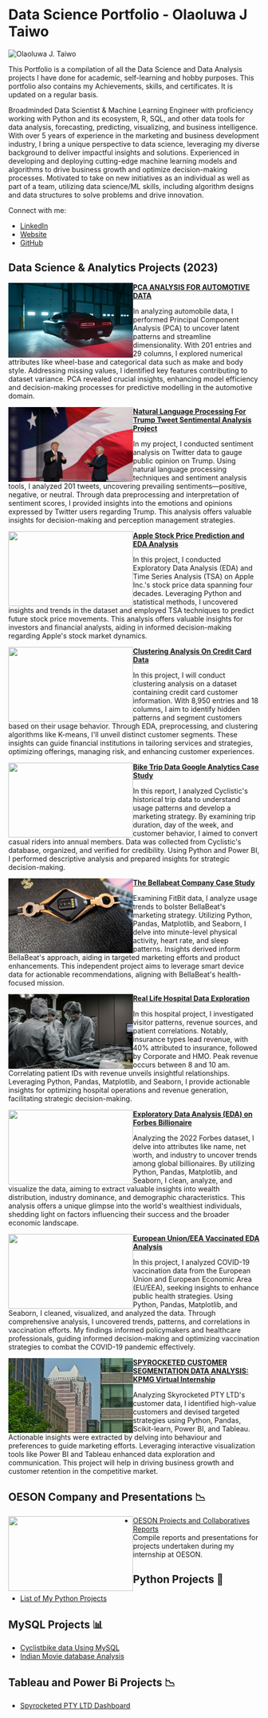 # Data Science Portfolio - Olaoluwa J Taiwo

![Olaoluwa J. Taiwo](https://github.com/OlaoluwajohnsonT/Portfolio/blob/main/1000020723-removebg.png)

This Portfolio is a compilation of all the Data Science and Data Analysis projects I have done for academic, self-learning and hobby purposes. This portfolio also contains my Achievements, skills, and certificates. It is updated on a regular basis.



Broadminded Data Scientist & Machine Learning Engineer with proficiency working with Python and its ecosystem, R, SQL, and other data tools for data analysis, forecasting, predicting, visualizing, and business intelligence. With over 5 years of experience in the marketing and business development industry, I bring a unique perspective to data science, leveraging my diverse background to deliver impactful insights and solutions. Experienced in developing and deploying cutting-edge machine learning models and algorithms to drive business growth and optimize decision-making processes. Motivated to take on new initiatives as an individual as well as part of a team, utilizing data science/ML skills, including algorithm designs and data structures to solve problems and drive innovation.


Connect with me:
- [LinkedIn](https://www.linkedin.com/in/olaoluwa-johnson-taiwo/)
- [Website](https://olaoluwajtaiwo.com/)
- [GitHub](https://github.com/OlaoluwajohnsonT)

## Data Science & Analytics Projects (2023)

<img align="left" width="250" height="150" src="https://github.com/OlaoluwajohnsonT/PCA-ANALYSIS-FOR-AUTOMOTIVE-DATA-Project/blob/main/paul-kansonkho-9xjHQvdMi4c-unsplash.jpg"> **[PCA ANALYSIS FOR AUTOMOTIVE DATA](https://github.com/OlaoluwajohnsonT/PCA-ANALYSIS-FOR-AUTOMOTIVE-DATA-Project)** 
  
In analyzing automobile data, I performed Principal Component Analysis (PCA) to uncover latent patterns and streamline dimensionality. With 201 entries and 29 columns, I explored numerical attributes like wheel-base and categorical data such as make and body style. Addressing missing values, I identified key features contributing to dataset variance. PCA revealed crucial insights, enhancing model efficiency and decision-making processes for predictive modelling in the automotive domain.

<img align="left" width="250" height="150" src="https://github.com/OlaoluwajohnsonT/Twitter-Trump-tweet-Sentimental-Analysis-Project/blob/main/history-in-hd-cTz5-T7voqQ-unsplash.jpg"> **[Natural Language Processing For Trump Tweet Sentimental Analysis Project](https://github.com/OlaoluwajohnsonT/Twitter-Trump-tweet-Sentimental-Analysis-Project)**

In my project, I conducted sentiment analysis on Twitter data to gauge public opinion on Trump. Using natural language processing techniques and sentiment analysis tools, I analyzed 201 tweets, uncovering prevailing sentiments—positive, negative, or neutral. Through data preprocessing and interpretation of sentiment scores, I provided insights into the emotions and opinions expressed by Twitter users regarding Trump. This analysis offers valuable insights for decision-making and perception management strategies.

<img align="left" width="250" height="150" src="https://github.com/OlaoluwajohnsonT/Apple-Stock-Price-from-1980-2021/blob/main/laurenz-heymann-VkfhJLz5SMQ-unsplash.jpg"> **[Apple Stock Price Prediction and EDA Analysis](https://github.com/OlaoluwajohnsonT/Apple-Stock-Price-from-1980-2021)**

In this project, I conducted Exploratory Data Analysis (EDA) and Time Series Analysis (TSA) on Apple Inc.'s stock price data spanning four decades. Leveraging Python and statistical methods, I uncovered insights and trends in the dataset and employed TSA techniques to predict future stock price movements. This analysis offers valuable insights for investors and financial analysts, aiding in informed decision-making regarding Apple's stock market dynamics.

<img align="left" width="250" height="150" src="https://github.com/OlaoluwajohnsonT/Clustering-Analysis-Using-Credit-card-data/blob/main/clay-banks-E2HgkL3LaFE-unsplash.jpg"> **[Clustering Analysis On Credit Card Data](https://github.com/OlaoluwajohnsonT/Clustering-Analysis-Using-Credit-card-data)**  

In this project, I will conduct clustering analysis on a dataset containing credit card customer information. With 8,950 entries and 18 columns, I aim to identify hidden patterns and segment customers based on their usage behavior. Through EDA, preprocessing, and clustering algorithms like K-means, I'll unveil distinct customer segments. These insights can guide financial institutions in tailoring services and strategies, optimizing offerings, managing risk, and enhancing customer experiences.

<img align="left" width="250" height="150" src="https://github.com/OlaoluwajohnsonT/Bike-Trip-Datat-Google-Analytics-Case-Study/blob/main/stephane-mingot-e8msPzLTXxU-unsplash.jpg"> **[Bike Trip Data Google Analytics Case Study](https://github.com/OlaoluwajohnsonT/Bike-Trip-Datat-Google-Analytics-Case-Study)** 

In this report, I analyzed Cyclistic's historical trip data to understand usage patterns and develop a marketing strategy. By examining trip duration, day of the week, and customer behavior, I aimed to convert casual riders into annual members. Data was collected from Cyclistic's database, organized, and verified for credibility. Using Python and Power BI, I performed descriptive analysis and prepared insights for strategic decision-making.

<img align="left" width="250" height="150" src="https://github.com/OlaoluwajohnsonT/The-BellaBeat-Company-Case-Study/blob/main/236551_Bellabeat_Ivy_VSong_0009.jpg"> **[The Bellabeat Company Case Study](https://github.com/OlaoluwajohnsonT/The-BellaBeat-Company-Case-Study)**

Examining FitBit data, I analyze usage trends to bolster BellaBeat's marketing strategy. Utilizing Python, Pandas, Matplotlib, and Seaborn, I delve into minute-level physical activity, heart rate, and sleep patterns. Insights derived inform BellaBeat's approach, aiding in targeted marketing efforts and product enhancements. This independent project aims to leverage smart device data for actionable recommendations, aligning with BellaBeat's health-focused mission.
  
<img align="left" width="250" height="150" src="https://github.com/OlaoluwajohnsonT/HOSPITAL-DATA-EXPLORATION-AND-VISUALIZATION/blob/main/piron-guillaume-U4FyCp3-KzY-unsplash.jpg"> **[Real Life Hospital Data Exploration](https://github.com/OlaoluwajohnsonT/HOSPITAL-DATA-EXPLORATION-ANDVISUALIZATION/blob/main/HOSPITAL%20DATA%20EXPLORATION.ipynb)**

In this hospital project, I investigated visitor patterns, revenue sources, and patient correlations. Notably, insurance types lead revenue, with 40% attributed to insurance, followed by Corporate and HMO. Peak revenue occurs between 8 and 10 am. Correlating patient IDs with revenue unveils insightful relationships. Leveraging Python, Pandas, Matplotlib, and Seaborn, I provide actionable insights for optimizing hospital operations and revenue generation, facilitating strategic decision-making.

<img align="left" width="250" height="150" src="https://github.com/OlaoluwajohnsonT/Forbes-Billionaire-Exploratory-Data-Analysis/blob/main/rob-3xoJTAyEqQo-unsplash.jpg"> **[Exploratory Data Analysis (EDA) on Forbes Billionaire](https://github.com/OlaoluwajohnsonT/Forbes-Billionaire-Exploratory-Data-Analysis)**

Analyzing the 2022 Forbes dataset, I delve into attributes like name, net worth, and industry to uncover trends among global billionaires. By utilizing Python, Pandas, Matplotlib, and Seaborn, I clean, analyze, and visualize the data, aiming to extract valuable insights into wealth distribution, industry dominance, and demographic characteristics. This analysis offers a unique glimpse into the world's wealthiest individuals, shedding light on factors influencing their success and the broader economic landscape.

<img align="left" width="250" height="150" src="https://github.com/OlaoluwajohnsonT/Covid-19-Vacinnated-data-anaysis-for-EUROPEANUNION-AND-EEA/blob/main/martin-sanchez-j2c7yf223Mk-unsplash.jpg"> **[European Union/EEA Vaccinated EDA Analysis](https://github.com/OlaoluwajohnsonT/Covid-19-Vacinnated-data-anaysis-for-EUROPEANUNION-AND-EEA)** 

In this project, I analyzed COVID-19 vaccination data from the European Union and European Economic Area (EU/EEA), seeking insights to enhance public health strategies. Using Python, Pandas, Matplotlib, and Seaborn, I cleaned, visualized, and analyzed the data. Through comprehensive analysis, I uncovered trends, patterns, and correlations in vaccination efforts. My findings informed policymakers and healthcare professionals, guiding informed decision-making and optimizing vaccination strategies to combat the COVID-19 pandemic effectively.

<img align="left" width="250" height="150" src="https://github.com/OlaoluwajohnsonT/KPMD-Customer-Segmentation-project/blob/main/pascal-bernardon-MhS7zfETFd0-unsplash.jpg"> **[SPYROCKETED CUSTOMER SEGMENTATION DATA ANALYSIS: KPMG Virtual Internship](https://github.com/OlaoluwajohnsonT/KPMD-Customer-Segmentation-project/tree/main)**

Analyzing Skyrocketed PTY LTD's customer data, I identified high-value customers and devised targeted strategies using Python, Pandas, Scikit-learn, Power BI, and Tableau. Actionable insights were extracted by delving into behaviour and preferences to guide marketing efforts. Leveraging interactive visualization tools like Power BI and Tableau enhanced data exploration and communication. This project will help in driving business growth and customer retention in the competitive market.




## OESON Company and Presentations 📉

<img align="left" width="250" height="150" src="Image_URL_here"> 

- [OESON Projects and Collaboratives Reports](https://github.com/OlaoluwajohnsonT/Oeson-Company-Internship)  
  Compile reports and presentations for projects undertaken during my internship at OESON.


## Python Projects 🐍

- [List of My Python Projects](https://github.com/OlaoluwajohnsonT/SQI-Colege-of-ICT-Projects-)

  
## MySQL Projects 📊

- [Cyclistbike data Using MySQL](https://github.com/OlaoluwajohnsonT/Cyclistbikedata-Using-MySQL)
- [Indian Movie database Analysis](https://github.com/OlaoluwajohnsonT/Oeson-Company-Internship/blob/main/OLAOLUWAJOHNSONTAIWOFINAL%20PROJECT%20FOR%20SQL.sql)

## Tableau and Power Bi Projects 📉

- [Spyrocketed PTY LTD Dashboard](https://github.com/OlaoluwajohnsonT/PowerBi-Projects/blob/main/CUSTOMER%20DATA.pdf)



